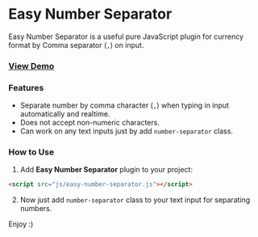 # Easy Number Separator

Easy Number Separator is a useful pure JavaScript plugin for currency format by Comma separator (`,`) on input.

### <a href="https://amiryxe.github.io/easy-number-separator/" target="_blank">View Demo</a>

### Features

- Separate number by comma character (`,`) when typing in input automatically and realtime.
- Does not accept non-numeric characters.
- Can work on any text inputs just by add `number-separator` class.

### How to Use

1. Add **Easy Number Separator** plugin to your project:

```html
<script src="js/easy-number-separator.js"></script>
```

2. Now just add `number-separator` class to your text input for separating numbers.

Enjoy :)
